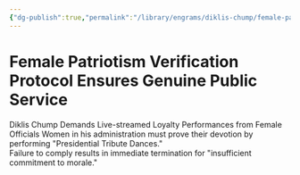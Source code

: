 ```yaml
---
{"dg-publish":true,"permalink":"/library/engrams/diklis-chump/female-patriotism-verification-protocol-ensures-genuine-public-service/","tags":["DC/Women","DC/AS5"]}
---
```


# Female Patriotism Verification Protocol Ensures Genuine Public Service
Diklis Chump Demands Live-streamed Loyalty Performances from Female Officials
	Women in his administration must prove their devotion by performing "Presidential Tribute Dances."  
	Failure to comply results in immediate termination for "insufficient commitment to morale."
